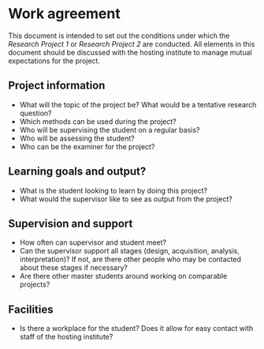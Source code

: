 # Work agreement

This document is intended to set out the conditions under which the *Research Project 1* or *Research Project 2* are conducted. All elements in this document should be discussed with the hosting institute to manage mutual expectations for the project.

## Project information
* What will the topic of the project be? What would be a tentative research question?
* Which methods can be used during the project?
* Who will be supervising the student on a regular basis?
* Who will be assessing the student?
* Who can be the examiner for the project?

## Learning goals and output?
* What is the student looking to learn by doing this project?
* What would the supervisor like to see as output from the project?

## Supervision and support
* How often can supervisor and student meet?
* Can the supervisor support all stages (design, acquisition, analysis, interpretation)? If not, are there other people who may be contacted about these stages if necessary?
* Are there other master students around working on comparable projects?

## Facilities
* Is there a workplace for the student? Does it allow for easy contact with staff of the hosting institute?

